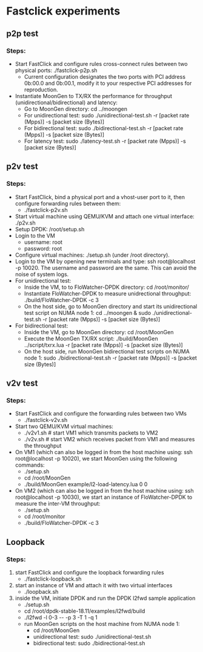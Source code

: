 # Fastclick experiments

## p2p test
### Steps:
* Start FastClick and configure rules cross-connect rules between two physical ports: ./fastclick-p2p.sh
    * Current configuration designates the two ports with PCI address 0b:00.0 and 0b:00.1, modify it to your respective PCI addresses for reproduction.
* Instantiate MoonGen to TX/RX the performance for throughput (unidirectional/bidirectional) and latency:
    * Go to MoonGen directory: cd ../moongen
    * For unidirectional test: sudo ./unidirectional-test.sh  -r [packet rate (Mpps)] -s [packet size (Bytes)]
    * For bidirectional test: sudo ./bidirectional-test.sh  -r [packet rate (Mpps)] -s [packet size (Bytes)]
    * For latency test: sudo ./latency-test.sh -r [packet rate (Mpps)] -s [packet size (Bytes)]
    
## p2v test
### Steps:
* Start FastClick, bind a physical port and a vhost-user port to it, then configure forwarding rules between them:
    * ./fastclick-p2v.sh
* Start virtual machine using QEMU/KVM and attach one virtual interface: ./p2v.sh
* Setup DPDK: /root/setup.sh
* Login to the VM
    * username: root
    * password: root
* Configure virtual machines: ./setup.sh (under /root directory).
* Login to the VM by opening new terminals and type: ssh root@localhost -p 10020. The username and password are the same. This can avoid the noise of system logs.
* For unidirectional test:
    * Inside the VM, to to FloWatcher-DPDK directory: cd /root/monitor/
    * Instantiate FloWatcher-DPDK to measure unidrectional throughput: ./build/FloWatcher-DPDK -c 3
    * On the host side, go to MoonGen directory and start its unidirectional test script on NUMA node 1: cd ../moongen & sudo ./unidirectional-test.sh  -r [packet rate (Mpps)] -s [packet size (Bytes)]
* For bidirectional test:
    * Inside the VM, go to MoonGen directory: cd /root/MoonGen
    * Execute the MoonGen TX/RX script: ./build/MoonGen ../script/txrx.lua -r [packet rate (Mpps)] -s [packet size (Bytes)]
    * On the host side, run MoonGen bidirectional test scripts on NUMA node 1: sudo ./bidirectional-test.sh  -r [packet rate (Mpps)] -s [packet size (Bytes)]

## v2v test
### Steps:
* Start FastClick and configure the forwarding rules between two VMs
    * ./fastclick-v2v.sh
* Start two QEMU/KVM virtual machines:
    * ./v2v1.sh    # start VM1 which transmits packets to VM2
    * ./v2v.sh     # start VM2 which receives packet from VM1 and measures the throughput
* On VM1 (which can also be logged in from the host machine using: ssh root@localhost -p 10020), we start MoonGen using the following commands:
    * ./setup.sh
    * cd /root/MoonGen
    * ./build/MoonGen example/l2-load-latency.lua 0 0
* On VM2 (which can also be logged in from the host machine using: ssh root@localhost -p 10030), we start an instance of FloWatcher-DPDK to measure the inter-VM throughput:
    * ./setup.sh
    * cd /root/monitor
    * ./build/FloWatcher-DPDK -c 3
  
## Loopback
### Steps:
1. start FastClick and configure the loopback forwarding rules
      * ./fastclick-loopback.sh
  2. start an instance of VM and attach it with two virtual interfaces
      * ./loopback.sh
  3. inside the VM, initiate DPDK and run the DPDK l2fwd sample application
      * ./setup.sh
      * cd /root/dpdk-stable-18.11/examples/l2fwd/build
      * ./l2fwd -l 0-3 -- -p 3 -T 1 -q 1
      * run MoonGen scripts on the host machine from NUMA node 1:
           * cd /root/MoonGen
           * unidirectional test: sudo ./unidirectional-test.sh 
           * bidirectional test: sudo ./bidirectional-test.sh
 
